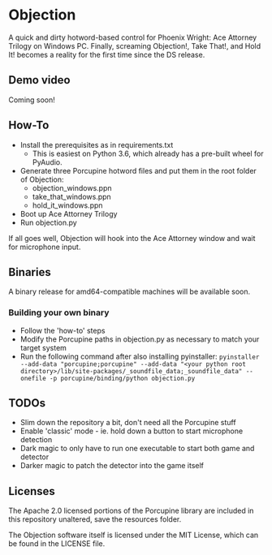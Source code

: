 # Objection

A quick and dirty hotword-based control for Phoenix Wright: Ace Attorney Trilogy on Windows PC. Finally, screaming Objection!, Take That!, and Hold It! becomes a reality for the first time since the DS release.

## Demo video
Coming soon!

## How-To
 - Install the prerequisites as in requirements.txt
	 - This is easiest on Python 3.6, which already has a pre-built wheel for PyAudio.
 - Generate three Porcupine hotword files and put them in the root folder of Objection:
	 - objection_windows.ppn
	 - take_that_windows.ppn
	 - hold_it_windows.ppn
 - Boot up Ace Attorney Trilogy
 - Run objection.py

If all goes well, Objection will hook into the Ace Attorney window and wait for microphone input.

## Binaries
A binary release for amd64-compatible machines will be available soon.

### Building your own binary
 - Follow the 'how-to' steps
 - Modify the Porcupine paths in objection.py as necessary to match your target system
 - Run the following command after also installing pyinstaller: `pyinstaller --add-data "porcupine;porcupine" --add-data "<your python root directory>/lib/site-packages/_soundfile_data;_soundfile_data" --onefile -p porcupine/binding/python objection.py`

## TODOs
 - Slim down the repository a bit, don't need all the Porcupine stuff
 - Enable 'classic' mode - ie. hold down a button to start microphone detection
 - Dark magic to only have to run one executable to start both game and detector
 - Darker magic to patch the detector into the game itself

## Licenses

The Apache 2.0 licensed portions of the Porcupine library are included in this repository unaltered, save the resources folder.

The Objection software itself is licensed under the MIT License, which can be found in the LICENSE file.
